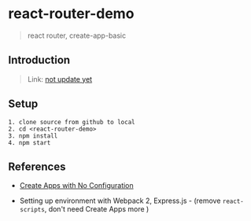 # react-router-demo
> react router, create-app-basic


## Introduction
> Link: [not update yet](https://www.google.com.vn/)

## Setup
```
1. clone source from github to local
2. cd <react-router-demo>
3. npm install
4. npm start
```

## References

- [Create Apps with No Configuration](https://facebook.github.io/react/blog/2016/07/22/create-apps-with-no-configuration.html)

- Setting up environment with Webpack 2, Express.js - (remove ```react-scripts```, don't need Create Apps more )
